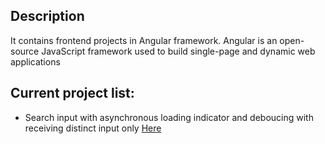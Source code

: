 ## Description

It contains frontend projects in Angular framework. Angular is an open-source JavaScript framework used to build single-page and dynamic web applications

## Current project list: 

- Search input with asynchronous loading indicator and deboucing with receiving distinct input only [Here](https://github.com/MandaliyaPruthvi/frontend-projects/tree/master/angular/concepts)
